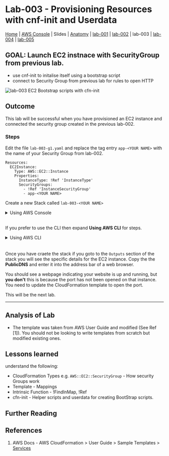 # Lab-003 - Provisioning Resources with cnf-init and Userdata

[Home](../README.md) |
[AWS Console](https://console.aws.amazon.com) |
Slides |
[Anatomy](anatomy.md) |
[lab-001](lab-001.md) |
[lab-002](lab-002.md) |
lab-003 |
[lab-004](lab-004.md) |
[lab-005](lab-005.md) 

## GOAL: Launch EC2 instnace with SecurityGroup from previous lab.
- use cnf-init to initalise itself using a bootstrap script
- connect to Security Group from previous lab for rules to open HTTP


![lab-003 EC2 Bootstrap scripts with cfn-init](https://raw.githubusercontent.com/sunil-tailor/lab_cloudformation/master/diagrams/lab-003-g2.png)

## Outcome
This lab will be successful when you have provisioned an EC2 instance and connected the security group created in the previous lab-002.
 
### Steps

Edit the file `lab-003-g1.yaml` and replace the tag entry `app-<YOUR NAME>` with the name of your Security Group from lab-002.

```
Resources:
  EC2Instance:
    Type: AWS::EC2::Instance
    Properties:
      InstanceType: !Ref 'InstanceType'
      SecurityGroups:
        - !Ref 'InstanceSecurityGroup'
        - app-<YOUR NAME>
```

Create a new Stack called `lab-003-<YOUR NAME>`

<details>
<summary>Using AWS Console</summary>
<br/>

__ALL services > Management Tools > CloudFormation__
- Click __'Create Stack'__ Button

__Select template:__
- Choose __"Upload a template to Amazon S3"__
- Upload file "lab-003-g1.yaml"
- Click __"Next"__

__Specify Details:__
- Stack Details > __Stack Name__ : `lab-003-<YOUR NAME>`
- Parameters:
   - InstanceType: `t2.nano`
   - KeyName: `pg19-meetup`
   - ServerName: `pg19-<YOUR NAME>`
   - SSHLocation: `0.0.0.0/0`

__NOTE:___ For SSHLocation goto http://www.whatsmyip.org/ and enter the ip found there like: `80.75.69.23/24`

- Click __'Next'__

__Options:__
- Permissions > IAM Role: `pg19meetupLabsRole`
- Click __'Next'__

__Review:__
- Check the settings
- Click __'Create'__
</details>

<br/>

If you prefer to use the CLI then expand __Using AWS CLI__ for steps.

<details>
<summary>Using AWS CLI</summary>

#### Run

Retrieve the CloudFormation service role ARN, this will be different on each system due to Account ID. Hence we use aws cli client to request it from IAM and assign it to a environment variable.


#### TIP: How to get role `arn` for CloudFormation.

```
CF_ARN=`aws iam get-role --role-name pg19meetupLabsRole | jq '.Role|.Arn' | tr -d '"'`
echo $CF_ARN
```

#### Run 

This well create your stack, remmember to change the tag <YOUR NAME> with something more appropreiate. This is so all you stacks from the labs are kept together.


```
aws cloudformation create-stack \
--stack-name lab-003-<YOUR NAME> \
--role-arn $CF_ARN \ 
--template-body file://lab-003-g1.yaml \
--parameters ParameterKey=KeyName,ParameterValue=pg19-meetup \
ParameterKey=InstanceType,ParameterValue=t2.nano \
ParameterKey=ServerName,ParameterValue=lab-003-<YOUR NAME> \
ParameterKey=SSHLocation,ParameterValue=0.0.0.0/0 \
--profile pg19 --region us-east-1
```


__NOTE:___ For SSHLocation goto http://www.whatsmyip.org/ and enter the ip found there like: `80.75.69.23/24`

</details>

<br/>
<br/

Once you have craete the stack if you goto to the `Outputs` section of the stack you will see the specific details for the EC2 instance. Copy the the __PublicDNS__  and enter it into the address bar of a web browser. 

You should see a webpage indicating your website is up and running, but __you don't__ this is because the port has not been opened on that instance. You need to update the CloudFormation template to open the port.

This will be the next lab.

---

## Analysis of Lab
* The template was taken from AWS User Guide and modified (See Ref [1]). You should not be looking to write templates from scratch but modified existing ones.



## Lessons learned
understand the following: 
- CloudFormation Types e.g. `AWS::EC2::SecurityGroup` - How security Groups work
- Template - Mappings
- Intrinsic Function - !FindInMap, !Ref
- cfn-init - Helper scripts and userdata for creating BootStrap scripts.


## Further Reading


## References
1. AWS Docs - AWS CloudFormation > User Guide > Sample Templates > [Services](https://docs.aws.amazon.com/AWSCloudFormation/latest/UserGuide/sample-templates-services-us-east-1.html) 